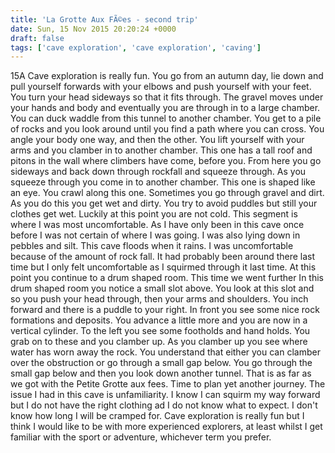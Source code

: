 ```yaml
---
title: 'La Grotte Aux FÃ©es - second trip'
date: Sun, 15 Nov 2015 20:20:24 +0000
draft: false
tags: ['cave exploration', 'cave exploration', 'caving']
---
```


15A Cave exploration is really fun. You go from an autumn day, lie down and pull yourself forwards with your elbows and push yourself with your feet. You turn your head sideways so that it fits through. The gravel moves under your hands and body and eventually you are through in to a large chamber. You can duck waddle from this tunnel to another chamber. You get to a pile of rocks and you look around until you find a path where you can cross. You angle your body one way, and then the other. You lift yourself with your arms and you clamber in to another chamber. This one has a tall roof and pitons in the wall where climbers have come, before you. From here you go sideways and back down through rockfall and squeeze through. As you squeeze through you come in to another chamber. This one is shaped like an eye. You crawl along this one. Sometimes you go through gravel and dirt. As you do this you get wet and dirty. You try to avoid puddles but still your clothes get wet. Luckily at this point you are not cold. This segment is where I was most uncomfortable. As I have only been in this cave once before I was not certain of where I was going. I was also lying down in pebbles and silt. This cave floods when it rains. I was uncomfortable because of the amount of rock fall. It had probably been around there last time but I only felt uncomfortable as I squirmed through it last time. At this point you continue to a drum shaped room. This time we went further In this drum shaped room you notice a small slot above. You look at this slot and so you push your head through, then your arms and shoulders. You inch forward and there is a puddle to your right. In front you see some nice rock formations and deposits. You advance a little more and you are now in a vertical cylinder. To the left you see some footholds and hand holds. You grab on to these and you clamber up. As you clamber up you see where water has worn away the rock. You understand that either you can clamber over the obstruction or go through a small gap below. You go through the small gap below and then you look down another tunnel. That is as far as we got with the Petite Grotte aux fees. Time to plan yet another journey. The issue I had in this cave is unfamiliarity. I know I can squirm my way forward but I do not have the right clothing ad I do not know what to expect. I don't know how long I will be cramped for. Cave exploration is really fun but I think I would like to be with more experienced explorers, at least whilst I get familiar with the sport or adventure, whichever term you prefer.